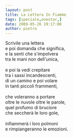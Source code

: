 ```yaml
---
layout: post
title: La Lettera In Fiamme
tags: [speciale,onestar,]
date: 2009-05-26 19:17:00
author: pietro
---
```

Scrivile una lettera<br/>e poi domanda che significa,<br/>e la senti che s'impolvera<br/>tra le mani non dell'unica,<br/><br/>e poi la vedi crepitare<br/>tra i sassi incandescenti,<br/>di un camino e poi volare<br/>in tanti piccoli frammenti,<br/><br/>che voleranno a portare<br/>oltre le nuvole oltre le parole,<br/>quel profumo di bruciore<br/>che seccherà le loro gole,<br/><br/>infiammerà i loro polmoni<br/>e rimpiangeranno le emozioni.
